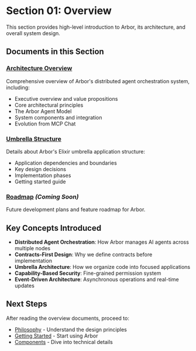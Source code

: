 # Section 01: Overview

This section provides high-level introduction to Arbor, its architecture, and overall system design.

## Documents in this Section

### [Architecture Overview](./architecture-overview.md)
Comprehensive overview of Arbor's distributed agent orchestration system, including:
- Executive overview and value propositions
- Core architectural principles
- The Arbor Agent Model
- System components and integration
- Evolution from MCP Chat

### [Umbrella Structure](./umbrella-structure.md)
Details about Arbor's Elixir umbrella application structure:
- Application dependencies and boundaries
- Key design decisions
- Implementation phases
- Getting started guide

### [Roadmap](./roadmap.md) *(Coming Soon)*
Future development plans and feature roadmap for Arbor.

## Key Concepts Introduced

- **Distributed Agent Orchestration**: How Arbor manages AI agents across multiple nodes
- **Contracts-First Design**: Why we define contracts before implementation
- **Umbrella Architecture**: How we organize code into focused applications
- **Capability-Based Security**: Fine-grained permission system
- **Event-Driven Architecture**: Asynchronous operations and real-time updates

## Next Steps

After reading the overview documents, proceed to:
- [Philosophy](../02-philosophy/README.md) - Understand the design principles
- [Getting Started](../07-implementation/getting-started.md) - Start using Arbor
- [Components](../04-components/README.md) - Dive into technical details